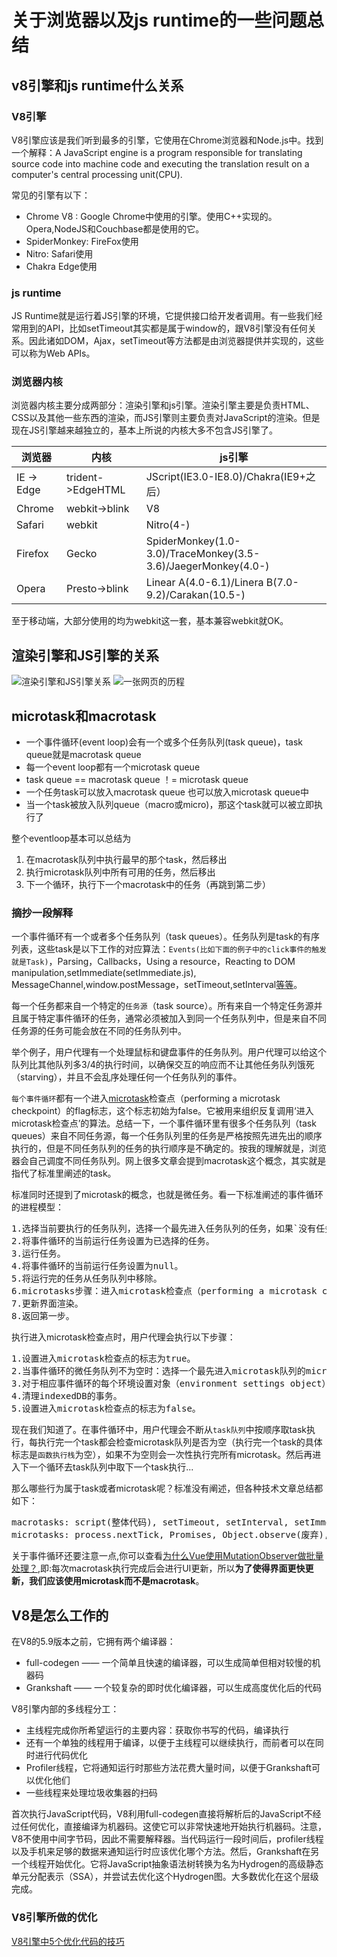 # 关于浏览器以及js runtime的一些问题总结

## v8引擎和js runtime什么关系

### V8引擎
V8引擎应该是我们听到最多的引擎，它使用在Chrome浏览器和Node.js中。找到一个解释：A JavaScript engine is a program responsible for translating source code into machine code and executing the translation result on a computer's central processing unit(CPU).

常见的引擎有以下：
* Chrome V8 : Google Chrome中使用的引擎。使用C++实现的。Opera,NodeJS和Couchbase都是使用的它。
* SpiderMonkey: FireFox使用
* Nitro: Safari使用
* Chakra Edge使用

### js runtime
JS Runtime就是运行着JS引擎的环境，它提供接口给开发者调用。有一些我们经常用到的API，比如setTimeout其实都是属于window的，跟V8引擎没有任何关系。因此诸如DOM，Ajax，setTimeout等方法都是由浏览器提供并实现的，这些可以称为Web APIs。

### 浏览器内核
浏览器内核主要分成两部分：渲染引擎和js引擎。渲染引擎主要是负责HTML、CSS以及其他一些东西的渲染，而JS引擎则主要负责对JavaScript的渲染。但是现在JS引擎越来越独立的，基本上所说的内核大多不包含JS引擎了。

| 浏览器     | 内核             |                        js引擎                               |
| ----------|------------------|-------------------------------------------------------------|
|IE -> Edge |trident->EdgeHTML |JScript(IE3.0-IE8.0)/Chakra(IE9+之后）                        |
|Chrome     |webkit->blink     |V8                                                           |
|Safari     |webkit            |Nitro(4-)                                                    |
|Firefox    |Gecko             |SpiderMonkey(1.0-3.0)/TraceMonkey(3.5-3.6)/JaegerMonkey(4.0-)|
|Opera      |Presto->blink     |Linear A(4.0-6.1)/Linera B(7.0-9.2)/Carakan(10.5-)           |
至于移动端，大部分使用的均为webkit这一套，基本兼容webkit就OK。

## 渲染引擎和JS引擎的关系
![渲染引擎和JS引擎关系](images/render&js.png "render&js_engine.Jpg")
![一张网页的历程](images/htmlprocess.png "render_process.Jpg")

## microtask和macrotask
* 一个事件循环(event loop)会有一个或多个任务队列(task queue)，task queue就是macrotask queue
* 每一个event loop都有一个microtask queue
* task queue == macrotask queue ！= microtask queue
* 一个任务task可以放入macrotask queue 也可以放入microtask queue中
* 当一个task被放入队列queue（macro或micro)，那这个task就可以被立即执行了

整个eventloop基本可以总结为
1. 在macrotask队列中执行最早的那个task，然后移出
2. 执行microtask队列中所有可用的任务，然后移出
3. 下一个循环，执行下一个macrotask中的任务（再跳到第二步）

### 摘抄一段解释
一个事件循环有一个或者多个任务队列（task queues）。任务队列是task的有序列表，这些task是以下工作的对应算法：`Events(比如下面的例子中的click事件的触发就是Task)`，Parsing，Callbacks，Using a resource，Reacting to DOM manipulation,setImmediate(setImmediate.js), MessageChannel,window.postMessage，setTimeout,setInterval[等等](https://segmentfault.com/a/1190000008589736)。

每一个任务都来自一个特定的`任务源`（task source）。所有来自一个特定任务源并且属于特定事件循环的任务，通常必须被加入到同一个任务队列中，但是来自不同任务源的任务可能会放在不同的任务队列中。

举个例子，用户代理有一个处理鼠标和键盘事件的任务队列。用户代理可以给这个队列比其他队列多3/4的执行时间，以确保交互的响应而不让其他任务队列饿死（starving），并且不会乱序处理任何一个任务队列的事件。

`每个事件循环`都有一个进入[microtask](https://www.w3.org/TR/html5/webappapis.html#microtask)检查点（performing a microtask checkpoint）的flag标志，这个标志初始为false。它被用来组织反复调用‘进入microtask检查点’的算法。总结一下，一个事件循环里有很多个任务队列（task queues）来自不同任务源，每一个任务队列里的任务是严格按照先进先出的顺序执行的，但是不同任务队列的任务的执行顺序是不确定的。按我的理解就是，浏览器会自己调度不同任务队列。网上很多文章会提到macrotask这个概念，其实就是指代了标准里阐述的task。

标准同时还提到了microtask的概念，也就是微任务。看一下标准阐述的事件循环的进程模型：
<pre>
1.选择当前要执行的任务队列，选择一个最先进入任务队列的任务，如果`没有任务可以选择(如果任务已经执行完毕，直接跳转到microtasks步骤，否则执行第2步)`，则会跳转至microtask的执行步骤。
2.将事件循环的当前运行任务设置为已选择的任务。
3.运行任务。
4.将事件循环的当前运行任务设置为null。
5.将运行完的任务从任务队列中移除。
6.microtasks步骤：进入microtask检查点（performing a microtask checkpoint ）。
7.更新界面渲染。
8.返回第一步。   
</pre>

执行进入microtask检查点时，用户代理会执行以下步骤：
<pre>
1.设置进入microtask检查点的标志为true。
2.当事件循环的微任务队列不为空时：选择一个最先进入microtask队列的microtask；设置事件循环的当前运行任务为已选择的microtask；运行microtask；设置事件循环的当前运行任务为null；将运行结束的microtask从microtask队列中移除。
3.对于相应事件循环的每个环境设置对象（environment settings object）,通知它们哪些promise为rejected。
4.清理indexedDB的事务。
5.设置进入microtask检查点的标志为false。    
</pre>


现在我们知道了。在事件循环中，用户代理会不断从`task队列`中按顺序取task执行，每执行完一个task都会检查microtask队列是否为空（执行完一个task的具体标志是`函数执行栈`为空），如果不为空则会一次性执行完所有microtask。然后再进入下一个循环去task队列中取下一个task执行...

那么哪些行为属于task或者microtask呢？标准没有阐述，但各种技术文章总结都如下：
<pre>
macrotasks: script(整体代码), setTimeout, setInterval, setImmediate, I/O, UI rendering
microtasks: process.nextTick, Promises, Object.observe(废弃), MutationObserver
</pre>

关于事件循环还要注意一点,你可以查看[为什么Vue使用MutationObserver做批量处理？](https://github.com/liangklfangl/react-article-bucket/blob/master/vue/inner-core-concept.md#2%E4%B8%BA%E4%BB%80%E4%B9%88vue%E4%BD%BF%E7%94%A8mutationobserver%E5%81%9A%E6%89%B9%E9%87%8F%E5%A4%84%E7%90%86),即:每次macrotask执行完成后会进行UI更新，所以**为了使得界面更快更新，我们应该使用microtask而不是macrotask**。


## V8是怎么工作的
在V8的5.9版本之前，它拥有两个编译器：
* full-codegen —— 一个简单且快速的编译器，可以生成简单但相对较慢的机器码
* Grankshaft —— 一个较复杂的即时优化编译器，可以生成高度优化后的代码

V8引擎内部的多线程分工：
* 主线程完成你所希望运行的主要内容：获取你书写的代码，编译执行
* 还有一个单独的线程用于编译，以便于主线程可以继续执行，而前者可以在同时进行代码优化
* Profiler线程，它将通知运行时那些方法花费大量时间，以便于Grankshaft可以优化他们
* 一些线程来处理垃圾收集器的扫码

首次执行JavaScript代码，V8利用full-codegen直接将解析后的JavaScript不经过任何优化，直接编译为机器码。这使它可以非常快速地开始执行机器码。注意，V8不使用中间字节码，因此不需要解释器。当代码运行一段时间后，profiler线程以及手机来足够的数据来通知运行时应该优化哪个方法。然后，Grankshaft在另一个线程开始优化。它将JavaScript抽象语法树转换为名为Hydrogen的高级静态单元分配表示（SSA），并尝试去优化这个Hydrogen图。大多数优化在这个层级完成。

### V8引擎所做的优化
[V8引擎中5个优化代码的技巧](https://lyn-ho.github.io/posts/4d26265b/)

